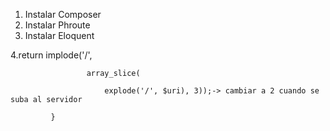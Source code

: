 1. Instalar Composer
2. Instalar Phroute
3. Instalar Eloquent


4.return implode('/',
             
                     array_slice(
             
                         explode('/', $uri), 3));-> cambiar a 2 cuando se suba al servidor
             
             }
